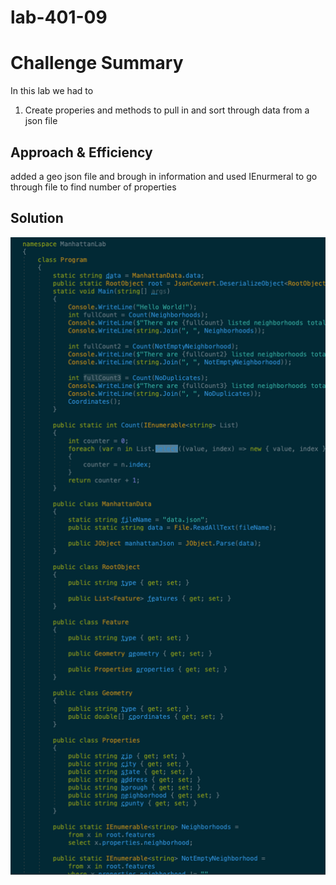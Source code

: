 # lab-401-09

# Challenge Summary
In this lab we had to
1. Create properies and methods to pull in and sort through data from a json file

## Approach & Efficiency
added a geo json file and brough in information and used IEnurmeral to go through file to find number of properties

## Solution

![Append, Before, After](./Assets/lab09.png)
